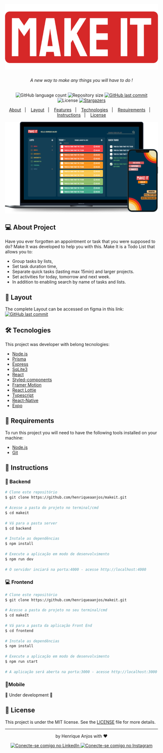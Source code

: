 <h1 align="center">
    <img alt="Make It" title="Make It" src="./Frontend/src/Assets/logo.svg" />
</h1>

<h6 align="center"> 
  A new way to make any things you will have to do !
</h6>
<!-- <h5 align="center"> 
 🚧 Project in Development 🚧
</h5> -->

<p align="center">

  <img alt="GitHub language count" src="https://img.shields.io/github/languages/count/henriqueaanjos/makeit?color=%2304D361">

  <img alt="Repository size" src="https://img.shields.io/github/repo-size/henriqueaanjos/makeit">
	
  
  <a href="https://github.com/henriqueaanjos/makeit/commits/master">
    <img alt="GitHub last commit" src="https://img.shields.io/github/last-commit/henriqueaanjos/makeit">
  </a>
  

  <img alt="License" src="https://img.shields.io/badge/license-MIT-brightgreen">
   <a href="https://github.com/henriqueaanjos/bethehero/stargazers">
    <img alt="Stargazers" src="https://img.shields.io/github/stars/henriqueaanjos/makeit?style=social">
  </a>
</p>

<p align="center">
  <a href="#-About-Project">About</a>&nbsp;&nbsp;&nbsp;|&nbsp;&nbsp;&nbsp;
  <a href="#-Layout">Layout</a>&nbsp;&nbsp;&nbsp;|&nbsp;&nbsp;&nbsp;
  <a href="#-Features">Features</a>&nbsp;&nbsp;&nbsp;|&nbsp;&nbsp;&nbsp;
  <a href="#-Technologies">Technologies</a>&nbsp;&nbsp;&nbsp;|&nbsp;&nbsp;&nbsp;
  <a href="#-Requirements">Requirements</a>&nbsp;&nbsp;&nbsp;|&nbsp;&nbsp;&nbsp;  
  <a href="#-Instructions">Instructions</a>&nbsp;&nbsp;&nbsp;|&nbsp;&nbsp;&nbsp;
  <a href="#-License">License</a>
</p>

<p align="center">
    <img alt="Make It" title="Make It" src="./Frontend/src/Assets/mockup.png" />
</p>

## 💻 About Project
  Have you ever forgotten an appointment or task that you were supposed to do? Make It was developed to help you with this. Make It is a Todo List that allows you to:
  - Group tasks by lists,
  - Set task duration time,
  - Separate quick tasks (lasting max 15min) and larger projects.
  - Set activities for today, tomorrow and next week.
  - In addition to enabling search by name of tasks and lists.

## 🎨 Layout
  The complete Layout can be accessed on figma in this link:
  <a href="https://www.figma.com/file/mbtwBPDiowUJaTlt3QzGVL/Makeit?node-id=0%3A1">
    <img alt="GitHub last commit" src="https://img.shields.io/static/v1?label=Layout&message=Figma&color=orange">
  </a>
  
## 🛠 Tecnologies

This project was developer with belong tecnologies:

- [Node.js](https://nodejs.org/en/)
- [Prisma](https://knexjs.org)
- [Express](https://expressjs.com)
- [SqLite3](https://www.sqlite.org/index.html)
- [React](https://reactjs.org)
- [Styled-components](https://styled-components.com)
- [Framer Motion](https://www.prisma.io)
- [React Lottie](https://github.com/chenqingspring/react-lottie)
- [Typescript](https://www.typescriptlang.org)
- [React-Native](https://reactnative.dev)
- [Expo](https://expo.dev)

## 🚨 Requirements

To run this project you will need to have the following tools installed on your machine:
- [Node.js](https://nodejs.org/en/)
- [Git](https://git-scm.com)

## 🧭 Instructions
### 🎲 Backend
```bash
# Clone este repositório
$ git clone https://github.com/henriqueaanjos/makeit.git

# Acesse a pasta do projeto no terminal/cmd
$ cd makeit

# Vá para a pasta server
$ cd backend

# Instale as dependências
$ npm install

# Execute a aplicação em modo de desenvolvimento
$ npm run dev

# O servidor inciará na porta:4000 - acesse http://localhost:4000 
```

### 💻 Frontend
```bash
# Clone este repositório
$ git clone https://github.com/henriqueaanjos/makeit.git

# Acesse a pasta do projeto no seu terminal/cmd
$ cd makeIt

# Vá para a pasta da aplicação Front End
$ cd frontend

# Instale as dependências
$ npm install

# Execute a aplicação em modo de desenvolvimento
$ npm run start

# A aplicação será aberta na porta:3000 - acesse http://localhost:3000
```
### 📱Mobile

 🚧 Under development 🚧
 
## 📖 License
This project is under the MIT license. See the <a href="/license">LICENSE</a> file for more details.

---
<p align="center">
  by Henrique Anjos with ❤️
</p>
<p align="center">
  <a href="https://www.linkedin.com/in/henrique-aanjos">
    <img alt="Conecte-se comigo no LinkedIn" src="https://img.shields.io/badge/LinkedIn-0077B5?style=flat&logo=linkedin&logoColor=white">
  </a>
  <a href="https://www.instagram.com/henriqueaanjos/">
    <img alt="Conecte-se comigo no Instagram" src="https://img.shields.io/badge/Instagram-E4405F?style=flat&logo=instagram&logoColor=white">
  </a>
</p
